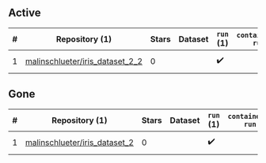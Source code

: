 ## Active
| # | Repository (1) | Stars | Dataset | `run` (1) | `containers-run` | Last Modified |
| --- | --- | --- | --- | --- | --- | --- |
| 1 | [malinschlueter/iris_dataset_2_2](https://github.com/malinschlueter/iris_dataset_2_2) | 0 |  | :heavy_check_mark: |  | 2024-02-21 13:29:12+00:00 |

## Gone
| # | Repository (1) | Stars | Dataset | `run` (1) | `containers-run` | Last Modified |
| --- | --- | --- | --- | --- | --- | --- |
| 1 | [malinschlueter/iris_dataset_2](https://github.com/malinschlueter/iris_dataset_2) | 0 |  | :heavy_check_mark: |  | 2024-02-15 17:51:09+00:00 |
